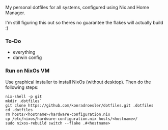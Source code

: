 My personal dotfiles for all systems, configured using Nix and Home Manager.

I'm still figuring this out so theres no guarantee the flakes will actually build :)

### To-Do
- everything
- darwin config

### Run on NixOs VM

Use graphical installer to install NixOs (without desktop). Then do the following steps:

```shell
nix-shell -p git
mkdir .dotfiles`
git clone https://github.com/konradroesler/dotfiles.git .dotfiles
cd .dotfiles
rm hosts/<hostname>/hardware-configuration.nix
cp /etc/nixos/hardware-configuration.nix hosts/<hostname>/
sudo nixos-rebuild switch --flake .#<hostname>
```
